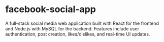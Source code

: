 # facebook-social-app
 A full-stack social media web application built with React for the frontend and Node.js with MySQL for the backend. Features include user authentication, post creation, likes/dislikes, and real-time UI updates.
